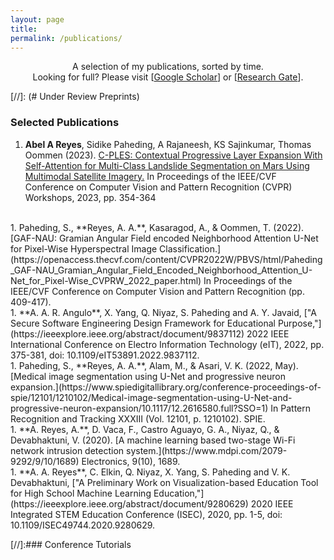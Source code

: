 ```yaml
---
layout: page
title: 
permalink: /publications/
---
```


<p align="center">
A selection of my publications, sorted by time.
<br/>
Looking for full? Please visit [<a href = "https://scholar.google.com/citations?user=2sAUe_YAAAAJ&hl=en">Google Scholar</a>] or [<a href = "https://www.researchgate.net/profile/Abel-Reyes-2">Research Gate</a>].
</p>

[//]: (# Under Review Preprints)

### Selected Publications
1. **Abel A Reyes**, Sidike Paheding, A Rajaneesh, KS Sajinkumar, Thomas Oommen (2023). [C-PLES: Contextual Progressive Layer Expansion With Self-Attention for Multi-Class Landslide Segmentation on Mars Using Multimodal Satellite Imagery.](https://openaccess.thecvf.com/content/CVPR2023W/PBVS/html/Reyes_C-PLES_Contextual_Progressive_Layer_Expansion_With_Self-Attention_for_Multi-Class_Landslide_CVPRW_2023_paper.html) In Proceedings of the IEEE/CVF Conference on Computer Vision and Pattern Recognition (CVPR) Workshops, 2023, pp. 354-364
<br/>
1. Paheding, S., **Reyes, A. A.**, Kasaragod, A., & Oommen, T. (2022). [GAF-NAU: Gramian Angular Field encoded Neighborhood Attention U-Net for Pixel-Wise Hyperspectral Image Classification.](https://openaccess.thecvf.com/content/CVPR2022W/PBVS/html/Paheding_GAF-NAU_Gramian_Angular_Field_Encoded_Neighborhood_Attention_U-Net_for_Pixel-Wise_CVPRW_2022_paper.html) In Proceedings of the IEEE/CVF Conference on Computer Vision and Pattern Recognition (pp. 409-417).
<br/>
1. **A. A. R. Angulo**, X. Yang, Q. Niyaz, S. Paheding and A. Y. Javaid, ["A Secure Software Engineering Design Framework for Educational Purpose,"](https://ieeexplore.ieee.org/abstract/document/9837112) 2022 IEEE International Conference on Electro Information Technology (eIT), 2022, pp. 375-381, doi: 10.1109/eIT53891.2022.9837112.
<br/>
1. Paheding, S., **Reyes, A. A.**, Alam, M., & Asari, V. K. (2022, May). [Medical image segmentation using U-Net and progressive neuron expansion.](https://www.spiedigitallibrary.org/conference-proceedings-of-spie/12101/1210102/Medical-image-segmentation-using-U-Net-and-progressive-neuron-expansion/10.1117/12.2616580.full?SSO=1) In Pattern Recognition and Tracking XXXIII (Vol. 12101, p. 1210102). SPIE.
<br/>
1. **A. Reyes, A.**, D. Vaca, F., Castro Aguayo, G. A., Niyaz, Q., & Devabhaktuni, V. (2020). [A machine learning based two-stage Wi-Fi network intrusion detection system.](https://www.mdpi.com/2079-9292/9/10/1689) Electronics, 9(10), 1689.
<br/>
1. **A. A. Reyes**, C. Elkin, Q. Niyaz, X. Yang, S. Paheding and V. K. Devabhaktuni, ["A Preliminary Work on Visualization-based Education Tool for High School Machine Learning Education,"](https://ieeexplore.ieee.org/abstract/document/9280629) 2020 IEEE Integrated STEM Education Conference (ISEC), 2020, pp. 1-5, doi: 10.1109/ISEC49744.2020.9280629.


[//]:### Conference Tutorials

